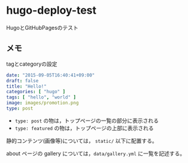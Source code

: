 # hugo-deploy-test
HugoとGitHubPagesのテスト

## メモ

tagとcategoryの設定

```yaml
date: "2015-09-05T16:40:41+09:00"
draft: false
title: "Hello!"
categories: [ "hugo" ]
tags: [ "hello", "world" ]
image: images/promotion.png
type: post
```

- `type: post` の物は，トップページの一覧の部分に表示される
- `type: featured` の物は，トップページの上部に表示される

静的コンテンツ(画像等)については， `static/` 以下に配置する。

about ページの gallery については，`data/gallery.yml` に一覧を記述する。
